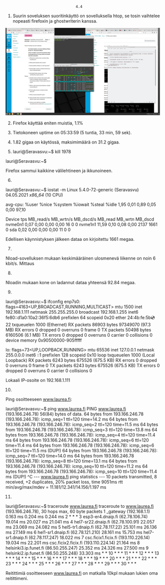 									4.4
									
1. Suurin soveluksen suoritinkäyttö on sovelluksella htop, se tosin vaihtelee nopeasti firefoxin ja ghostwriterin kanssa.

<img src="Screenshot from 2021-05-04 19-56-35.png">

2. Firefox käyttää eniten muistia, 1.1%

3. Tietokoneen uptime on 05:33:59 (5 tuntia, 33 min, 59 sek).

4. 1.82 gigaa on käytössä, maksimimäärä on 31.2 gigaa.

5. lauri@Seravasvu:~$ kill 1978
  
lauri@Seravasvu:~$ 

Firefox sammui kaikkine välilehtineen ja ikkunoineen.

6. 
lauri@Seravasvu:~$ iostat -m
Linux 5.4.0-72-generic (Seravasvu) 	04.05.2021 	_x86_64_	(10 CPU)

avg-cpu:  %user   %nice %system %iowait  %steal   %idle
           1,95    0,01    0,89    0,05    0,00   97,10

Device             tps    MB_read/s    MB_wrtn/s    MB_dscd/s    MB_read    MB_wrtn    MB_dscd
nvme0n1           0,07         0,00         0,00         0,00         16          0          0
nvme1n1          11,59         0,10         0,08         0,00       2137       1661          0
sda               0,02         0,00         0,00         0,00         11          0          0

Edellisen käynnistyksen jälkeen dataa on kirjoitettu 1661 megaa.

7.

Nload-sovelluksen mukaan keskimääräinen ulosmenevä liikenne on noin 6 kbit/s.
Mittaus

8.
Nloadin mukaan kone on ladannut dataa yhteensä 92.84 megaa.

9. 
lauri@Seravasvu:~$ ifconfig
enp7s0: flags=4163<UP,BROADCAST,RUNNING,MULTICAST>  mtu 1500
        inet 192.168.1.111  netmask 255.255.255.0  broadcast 192.168.1.255
        inet6 fe80::d1a0:10a2:36f5:6db6  prefixlen 64  scopeid 0x20<link>
        ether 24:4b:fe:5b:cd:22  txqueuelen 1000  (Ethernet)
        RX packets 86903  bytes 97349070 (97.3 MB)
        RX errors 0  dropped 0  overruns 0  frame 0
        TX packets 50498  bytes 6160506 (6.1 MB)
        TX errors 0  dropped 0 overruns 0  carrier 0  collisions 0
        device memory 0x90500000-905fffff  

lo: flags=73<UP,LOOPBACK,RUNNING>  mtu 65536
        inet 127.0.0.1  netmask 255.0.0.0
        inet6 ::1  prefixlen 128  scopeid 0x10<host>
        loop  txqueuelen 1000  (Local Loopback)
        RX packets 6243  bytes 675526 (675.5 KB)
        RX errors 0  dropped 0  overruns 0  frame 0
        TX packets 6243  bytes 675526 (675.5 KB)
        TX errors 0  dropped 0 overruns 0  carrier 0  collisions 0

Lokaali IP-osoite on 192.168.1.111

10.

Ping osoitteeseen www.laurea.fi:

lauri@Seravasvu:~$ ping www.laurea.fi
PING www.laurea.fi (193.166.246.78) 56(84) bytes of data.
64 bytes from 193.166.246.78 (193.166.246.78): icmp_seq=1 ttl=120 time=14.2 ms
64 bytes from 193.166.246.78 (193.166.246.78): icmp_seq=2 ttl=120 time=11.5 ms
64 bytes from 193.166.246.78 (193.166.246.78): icmp_seq=3 ttl=120 time=13.8 ms
64 bytes from 193.166.246.78 (193.166.246.78): icmp_seq=4 ttl=120 time=11.4 ms
64 bytes from 193.166.246.78 (193.166.246.78): icmp_seq=6 ttl=120 time=11.4 ms
64 bytes from 193.166.246.78 (193.166.246.78): icmp_seq=6 ttl=120 time=11.5 ms (DUP!)
64 bytes from 193.166.246.78 (193.166.246.78): icmp_seq=7 ttl=120 time=14.0 ms
64 bytes from 193.166.246.78 (193.166.246.78): icmp_seq=8 ttl=120 time=13.1 ms
64 bytes from 193.166.246.78 (193.166.246.78): icmp_seq=10 ttl=120 time=11.2 ms
64 bytes from 193.166.246.78 (193.166.246.78): icmp_seq=10 ttl=120 time=11.4 ms (DUP!)
^C
--- www.laurea.fi ping statistics ---
10 packets transmitted, 8 received, +2 duplicates, 20% packet loss, time 9051ms
rtt min/avg/max/mdev = 11.181/12.341/14.156/1.197 ms

11.
lauri@Seravasvu:~$ traceroute www.laurea.fi
traceroute to www.laurea.fi (193.166.246.78), 30 hops max, 60 byte packets
 1  _gateway (192.168.1.1)  0.163 ms  0.204 ms  0.244 ms
 2  * * *
 3  esp3-er4.dnaip.fi (62.78.106.74)  19.014 ms  20.027 ms  21.041 ms
 4  hel7-sr22.dnaip.fi (62.78.100.91)  22.057 ms  23.069 ms  24.082 ms
 5  hel5-tr1.dnaip.fi (62.78.117.22)  25.101 ms  26.136 ms  27.149 ms
 6  hel1-sr1.dnaip.fi (62.78.121.210)  28.161 ms  15.753 ms hel7-sr1.dnaip.fi (62.78.117.247)  18.022 ms
 7  csc.ficix1.ficix.fi (193.110.226.14)  19.034 ms  22.201 ms csc.ficix2.ficix.fi (193.110.224.14)  21.164 ms
 8  helsinki3.ip.funet.fi (86.50.255.247)  25.352 ms  24.326 ms  27.500 ms
 9  helsinki2.ip.funet.fi (86.50.255.248)  33.303 ms * *
10  * * *
11  * * *
12  * * *
13  * * *
14  * * *
15  * * *
16  * * *
17  * * *
18  * * *
19  * * *
20  * * *
21  * * *
22  * * *
23  * * *
24  * * *
25  * * *
26  * * *
27  * * *
28  * * *
29  * * *
30  * * *

Reitittimiä osoitteeseen www.laurea.fi on matkalla 10kpl mukaan lukien oma reitittimeni.
